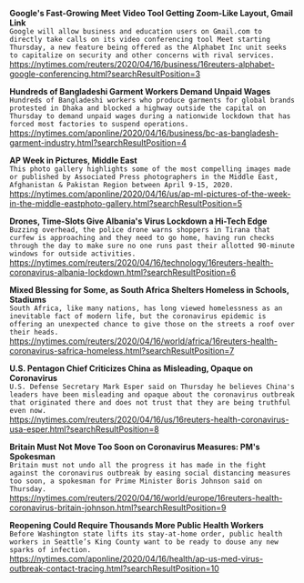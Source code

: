 **Google's Fast-Growing Meet Video Tool Getting Zoom-Like Layout, Gmail Link**\
`Google will allow business and education users on Gmail.com to directly take calls on its video conferencing tool Meet starting Thursday, a new feature being offered as the Alphabet Inc unit seeks to capitalize on security and other concerns with rival services.`\
https://nytimes.com/reuters/2020/04/16/business/16reuters-alphabet-google-conferencing.html?searchResultPosition=3

**Hundreds of Bangladeshi Garment Workers Demand Unpaid Wages**\
`Hundreds of Bangladeshi workers who produce garments for global brands protested in Dhaka and blocked a highway outside the capital on Thursday to demand unpaid wages during a nationwide lockdown that has forced most factories to suspend operations. `\
https://nytimes.com/aponline/2020/04/16/business/bc-as-bangladesh-garment-industry.html?searchResultPosition=4

**AP Week in Pictures, Middle East**\
`This photo gallery highlights some of the most compelling images made or published by Associated Press photographers in the Middle East, Afghanistan & Pakistan Region between April 9-15, 2020.`\
https://nytimes.com/aponline/2020/04/16/us/ap-ml-pictures-of-the-week-in-the-middle-eastphoto-gallery.html?searchResultPosition=5

**Drones, Time-Slots Give Albania's Virus Lockdown a Hi-Tech Edge**\
`Buzzing overhead, the police drone warns shoppers in Tirana that curfew is approaching and they need to go home, having run checks through the day to make sure no one runs past their allotted 90-minute windows for outside activities.`\
https://nytimes.com/reuters/2020/04/16/technology/16reuters-health-coronavirus-albania-lockdown.html?searchResultPosition=6

**Mixed Blessing for Some, as South Africa Shelters Homeless in Schools, Stadiums**\
`South Africa, like many nations, has long viewed homelessness as an inevitable fact of modern life, but the coronavirus epidemic is offering an unexpected chance to give those on the streets a roof over their heads.`\
https://nytimes.com/reuters/2020/04/16/world/africa/16reuters-health-coronavirus-safrica-homeless.html?searchResultPosition=7

**U.S. Pentagon Chief Criticizes China as Misleading, Opaque on Coronavirus**\
`U.S. Defense Secretary Mark Esper said on Thursday he believes China's leaders have been misleading and opaque about the coronavirus outbreak that originated there and does not trust that they are being truthful even now.`\
https://nytimes.com/reuters/2020/04/16/us/16reuters-health-coronavirus-usa-esper.html?searchResultPosition=8

**Britain Must Not Move Too Soon on Coronavirus Measures: PM's Spokesman**\
`Britain must not undo all the progress it has made in the fight against the coronavirus outbreak by easing social distancing measures too soon, a spokesman for Prime Minister Boris Johnson said on Thursday.`\
https://nytimes.com/reuters/2020/04/16/world/europe/16reuters-health-coronavirus-britain-johnson.html?searchResultPosition=9

**Reopening Could Require Thousands More Public Health Workers**\
`Before Washington state lifts its stay-at-home order, public health workers in Seattle’s King County want to be ready to douse any new sparks of infection.`\
https://nytimes.com/aponline/2020/04/16/health/ap-us-med-virus-outbreak-contact-tracing.html?searchResultPosition=10

